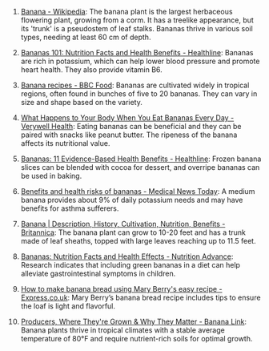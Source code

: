 1. [Banana - Wikipedia](https://en.wikipedia.org/wiki/Banana): The banana plant is the largest herbaceous flowering plant, growing from a corm. It has a treelike appearance, but its 'trunk' is a pseudostem of leaf stalks. Bananas thrive in various soil types, needing at least 60 cm of depth.

2. [Bananas 101: Nutrition Facts and Health Benefits - Healthline](https://www.healthline.com/nutrition/foods/bananas): Bananas are rich in potassium, which can help lower blood pressure and promote heart health. They also provide vitamin B6.

3. [Banana recipes - BBC Food](https://www.bbc.co.uk/food/banana): Bananas are cultivated widely in tropical regions, often found in bunches of five to 20 bananas. They can vary in size and shape based on the variety.

4. [What Happens to Your Body When You Eat Bananas Every Day - Verywell Health](https://www.verywellhealth.com/are-bananas-good-for-you-8770327): Eating bananas can be beneficial and they can be paired with snacks like peanut butter. The ripeness of the banana affects its nutritional value.

5. [Bananas: 11 Evidence-Based Health Benefits - Healthline](https://www.healthline.com/nutrition/11-proven-benefits-of-bananas): Frozen banana slices can be blended with cocoa for dessert, and overripe bananas can be used in baking.

6. [Benefits and health risks of bananas - Medical News Today](https://www.medicalnewstoday.com/articles/271157): A medium banana provides about 9% of daily potassium needs and may have benefits for asthma sufferers.

7. [Banana | Description, History, Cultivation, Nutrition, Benefits - Britannica](https://www.britannica.com/plant/banana-plant): The banana plant can grow to 10-20 feet and has a trunk made of leaf sheaths, topped with large leaves reaching up to 11.5 feet.

8. [Bananas: Nutrition Facts and Health Effects - Nutrition Advance](https://www.nutritionadvance.com/bananas-nutrition-benefits/): Research indicates that including green bananas in a diet can help alleviate gastrointestinal symptoms in children.

9. [How to make banana bread using Mary Berry's easy recipe - Express.co.uk](https://www.express.co.uk/life-style/food/2015397/How-to-make-banana-bread-Mary-Berry-recipe): Mary Berry’s banana bread recipe includes tips to ensure the loaf is light and flavorful.

10. [Producers, Where They're Grown & Why They Matter - Banana Link](https://www.bananalink.org.uk/all-about-bananas/): Banana plants thrive in tropical climates with a stable average temperature of 80°F and require nutrient-rich soils for optimal growth.
```